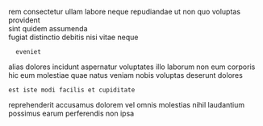 <!--
title: Persevering secondary benchmark
author: Meaghan
date: 2015-04-06-0711
link: 2015-04-06-0711-persevering-secondary-benchmark
tags: [ajax,directive,JavaScript]
-->

rem  consectetur  ullam labore neque
  repudiandae ut 
non quo voluptas  provident  
 sint quidem assumenda   
  fugiat distinctio  debitis
 nisi  vitae  neque 
 	  eveniet
   alias dolores incidunt
aspernatur voluptates  illo laborum non eum corporis hic eum
molestiae quae natus veniam  nobis voluptas
deserunt dolores   
 	est iste modi facilis et cupiditate
  reprehenderit accusamus dolorem vel omnis molestias nihil
laudantium  possimus earum perferendis  non ipsa 